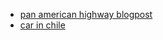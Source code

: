   - [pan american highway blogpost](https://www.adventurism.tv/blog/2021/7/18/can-you-drive-a-car-from-north-america-to-south-america#:~:text=The%20official%20section%20from%20Laredo,of%2028%20days%20to%20complete.)
  - [car in chile](https://packtolife.com/how-to-buy-a-car-in-chile/)
